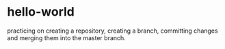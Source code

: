 # hello-world
practicing on creating a repository, creating a branch, committing changes and merging them into the master branch.
